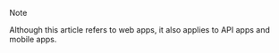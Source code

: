 > [!NOTE]
> Although this article refers to web apps, it also applies to API apps and mobile apps.
> 
>